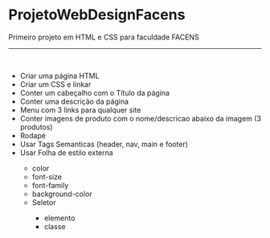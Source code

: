 # ProjetoWebDesignFacens
Primeiro projeto em HTML e CSS para faculdade FACENS
<hr>
<Projeto feito com HTML e CSS para a disciplina de Web Design. Foi pedido os seguintes requisitos:</p> <br>
<ul>
  <li>Criar uma página HTML</li>
  <li>Criar um CSS e linkar</li>
  <li>Conter um cabeçalho com o Título da página</li>
  <li>Conter uma descrição da página</li>
  <li>Menu com 3 links para qualquer site</li>
  <li>Conter imagens de produto com o nome/descricao abaixo da imagem (3 produtos)</li>
  <li>Rodapé</li>
  <li>Usar Tags Semanticas (header, nav, main e footer)</li>
  <li>Usar Folha de estilo externa</li>
  <ul>
  <li>color</li>
  <li>font-size</li>
  <li>font-family</li>
  <li>background-color</li>
  <li>Seletor</li>
    <ul>
      <li>elemento</li>
      <li>classe</li>
    </ul>
    </ul>
</ul>
